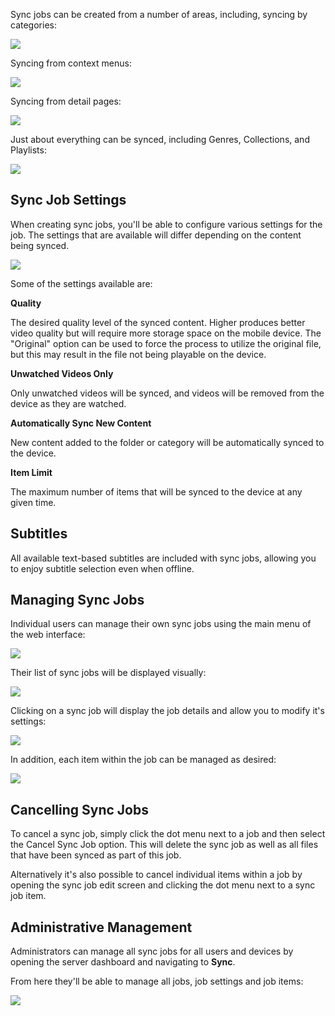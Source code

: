 Sync jobs can be created from a number of areas, including, syncing by categories:

![](images/server/sync1.png)

Syncing from context menus:

![](images/server/sync2.png)

Syncing from detail pages:

![](images/server/sync3.png)

Just about everything can be synced, including Genres, Collections, and Playlists:

![](images/server/sync10.png)

## Sync Job Settings

When creating sync jobs, you'll be able to configure various settings for the job. The settings that are available will differ depending on the content being synced. 

![](images/server/sync4.png)

Some of the settings available are:

**Quality**

The desired quality level of the synced content. Higher produces better video quality but will require more storage space on the mobile device. The "Original" option can be used to force the process to utilize the original file, but this may result in the file not being playable on the device. 

**Unwatched Videos Only**

Only unwatched videos will be synced, and videos will be removed from the device as they are watched.

**Automatically Sync New Content**

New content added to the folder or category will be automatically synced to the device.

**Item Limit**

The maximum number of items that will be synced to the device at any given time.

## Subtitles

All available text-based subtitles are included with sync jobs, allowing you to enjoy subtitle selection even when offline.

## Managing Sync Jobs

Individual users can manage their own sync jobs using the main menu of the web interface:

![](images/server/sync5.png)

Their list of sync jobs will be displayed visually:

![](images/server/sync6.png)

Clicking on a sync job will display the job details and allow you to modify it's settings:

![](images/server/sync8.png)

In addition, each item within the job can be managed as desired:

![](images/server/sync7.png)

## Cancelling Sync Jobs

To cancel a sync job, simply click the dot menu next to a job and then select the Cancel Sync Job option. This will delete the sync job as well as all files that have been synced as part of this job.

Alternatively it's also possible to cancel individual items within a job by opening the sync job edit screen and clicking the dot menu next to a sync job item.

## Administrative Management

Administrators can manage all sync jobs for all users and devices by opening the server dashboard and navigating to **Sync**.

From here they'll be able to manage all jobs, job settings and job items:

![](images/server/sync9.png)
